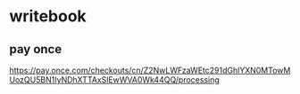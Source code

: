 # writebook

## pay once

<https://pay.once.com/checkouts/cn/Z2NwLWFzaWEtc291dGhlYXN0MTowMUozQU5BN1IyNDhXTTAxSlEwWVA0Wk44QQ/processing>
